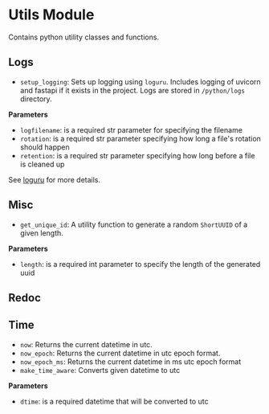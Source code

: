 # Utils Module

Contains python utility classes and functions.

## Logs

- `setup_logging`: Sets up logging using `loguru`. Includes logging of uvicorn and fastapi if it exists in the project. Logs are stored in `/python/logs` directory.

**Parameters**

- `logfilename`: is a required str parameter for specifying the filename
- `rotation`: is a required str parameter specifying how long a file's rotation should happen
- `retention`: is a required str parameter specifying how long before a file is cleaned up

See [loguru](https://github.com/Delgan/loguru) for more details.

## Misc

- `get_unique_id`: A utility function to generate a random `ShortUUID` of a given length.

**Parameters**

- `length`: is a required int parameter to specify the length of the generated uuid

## Redoc

## Time

- `now`: Returns the current datetime in utc.
- `now_epoch`: Returns the current datetime in utc epoch format.
- `now_epoch_ms`: Returns the current datetime in ms utc epoch format
- `make_time_aware`: Converts given datetime to utc

**Parameters**

- `dtime`: is a required datetime that will be converted to utc
